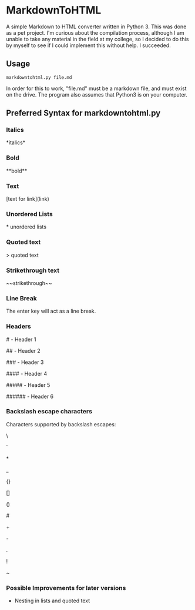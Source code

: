 # MarkdownToHTML

A simple Markdown to HTML converter written in Python 3. This was done as a pet project. I'm curious about the compilation process, although I am unable to take any material in the field at my college, so I decided to do this by myself to see if I could implement this without help. I succeeded.

## Usage

    markdowntohtml.py file.md

In order for this to work, "file.md" must be a markdown file, and must exist on the drive. The program also assumes that Python3 is on your computer.

## Preferred Syntax for markdowntohtml.py

### Italics

\*italics\*

### Bold

\*\*bold\*\*

### Text

\[text for link\]\(link\)

### Unordered Lists

\* unordered lists

### Quoted text

\> quoted text

### Strikethrough text

\~\~strikethrough\~\~

### Line Break

The enter key will act as a line break.

### Headers

\# - Header 1

\#\# - Header 2

\#\#\# - Header 3

\#\#\#\# - Header 4

\#\#\#\#\# - Header 5

\#\#\#\#\#\# - Header 6

### Backslash escape characters

Characters supported by backslash escapes:

\\

\`

\*

\_

\{\}

\[\]

\(\)

\#

\+

\-

\.

\!

\~

### Possible Improvements for later versions

* Nesting in lists and quoted text
  